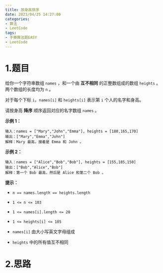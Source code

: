 ```yaml
---
title: 按身高排序
date: 2023/04/25 14:27:00
categories:
- 算法
- LeetCode
tags:
- 手撕算法题EASY
- LeetCode
---
```




# 1.题目

给你一个字符串数组 `names` ，和一个由 **互不相同** 的正整数组成的数组 `heights` 。两个数组的长度均为 `n` 。

对于每个下标 `i`，`names[i]` 和 `heights[i]` 表示第 `i` 个人的名字和身高。

请按身高 **降序** 顺序返回对应的名字数组 `names` 。

<!--more-->

**示例 1：**

```
输入：names = ["Mary","John","Emma"], heights = [180,165,170]
输出：["Mary","Emma","John"]
解释：Mary 最高，接着是 Emma 和 John 。
```

**示例 2：**

```
输入：names = ["Alice","Bob","Bob"], heights = [155,185,150]
输出：["Bob","Alice","Bob"]
解释：第一个 Bob 最高，然后是 Alice 和第二个 Bob 。
```

**提示：**

- `n == names.length == heights.length`

- `1 <= n <= 103`

- `1 <= names[i].length <= 20`

- `1 <= heights[i] <= 105`

- `names[i]` 由大小写英文字母组成

- `heights` 中的所有值互不相同

# 2.思路

